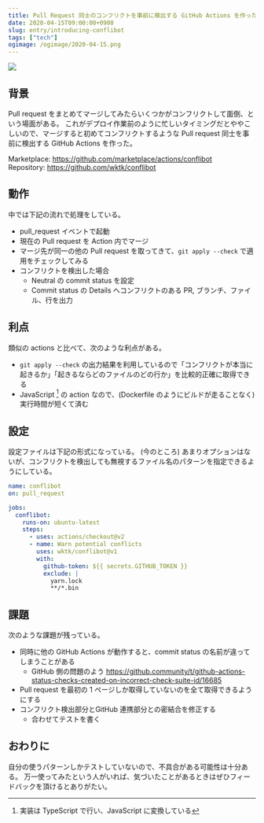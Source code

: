 ```yaml
---
title: Pull Request 同士のコンフリクトを事前に検出する GitHub Actions を作った
date: 2020-04-15T09:00:00+0900
slug: entry/introducing-conflibot
tags: ["tech"]
ogimage: /ogimage/2020-04-15.png
---
```


![](/ogimage/2020-04-15.png)

## 背景

Pull request をまとめてマージしてみたらいくつかがコンフリクトして面倒、という場面がある。
これがデプロイ作業前のように忙しいタイミングだとややこしいので、マージすると初めてコンフリクトするような Pull request 同士を事前に検出する GitHub Actions を作った。

Marketplace: https://github.com/marketplace/actions/conflibot  
Repository: https://github.com/wktk/conflibot

## 動作

中では下記の流れで処理をしている。

- pull_request イベントで起動
- 現在の Pull request を Action 内でマージ
- マージ先が同一の他の Pull request を取ってきて、`git apply --check` で適用をチェックしてみる
- コンフリクトを検出した場合
  - Neutral の commit status を設定
  - Commit status の Details へコンフリクトのある PR, ブランチ、ファイル、行を出力

## 利点

類似の actions と比べて、次のような利点がある。

- `git apply --check` の出力結果を利用しているので「コンフリクトが本当に起きるか」「起きるならどのファイルのどの行か」を比較的正確に取得できる
- JavaScript [^1] の action なので、(Dockerfile のようにビルドが走ることなく) 実行時間が短くて済む

## 設定

設定ファイルは下記の形式になっている。
(今のところ) あまりオプションはないが、コンフリクトを検出しても無視するファイル名のパターンを指定できるようにしている。

```yml
name: conflibot
on: pull_request

jobs:
  conflibot:
    runs-on: ubuntu-latest
    steps:
      - uses: actions/checkout@v2
      - name: Warn potential conflicts
        uses: wktk/conflibot@v1
        with:
          github-token: ${{ secrets.GITHUB_TOKEN }}
          exclude: |
            yarn.lock
            **/*.bin
```

## 課題

次のような課題が残っている。

- 同時に他の GitHub Actions が動作すると、commit status の名前が違ってしまうことがある
  - GitHub 側の問題のよう https://github.community/t/github-actions-status-checks-created-on-incorrect-check-suite-id/16685
- Pull request を最初の 1 ページしか取得していないのを全て取得できるようにする
- コンフリクト検出部分とGitHub 連携部分との密結合を修正する
  - 合わせてテストを書く

## おわりに

自分の使うパターンしかテストしていないので、不具合がある可能性は十分ある。
万一使ってみたという人がいれば、気づいたことがあるときはぜひフィードバックを頂けるとありがたい。

[^1]: 実装は TypeScript で行い、JavaScript に変換している
